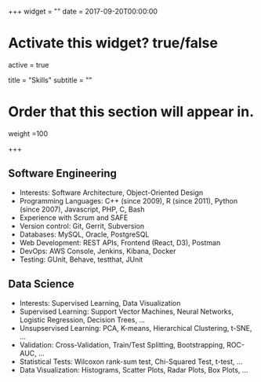 +++
widget = ""
date = 2017-09-20T00:00:00

# Activate this widget? true/false
active = true

title = "Skills"
subtitle = ""

# Order that this section will appear in.
weight =100 

+++

## Software Engineering
- Interests: Software Architecture, Object-Oriented Design
- Programming Languages: C++ (since 2009), R (since 2011), Python (since 2007), Javascript, PHP, C, Bash
- Experience with Scrum and SAFE
- Version control: Git, Gerrit, Subversion
- Databases: MySQL, Oracle, PostgreSQL
- Web Development: REST APIs, Frontend (React, D3), Postman
- DevOps: AWS Console, Jenkins, Kibana, Docker
- Testing: GUnit, Behave, testthat, JUnit

## Data Science
- Interests: Supervised Learning, Data Visualization
- Supervised Learning: Support Vector Machines, Neural Networks, Logistic Regression, Decision Trees, ...
- Unsupservised Learning: PCA, K-means, Hierarchical Clustering, t-SNE, ...
- Validation: Cross-Validation, Train/Test Splitting, Bootstrapping, ROC-AUC, ...
- Statistical Tests: Wilcoxon rank-sum test, Chi-Squared Test, t-test, ...
- Data Visualization: Histograms, Scatter Plots, Radar Plots, Box Plots, ...
